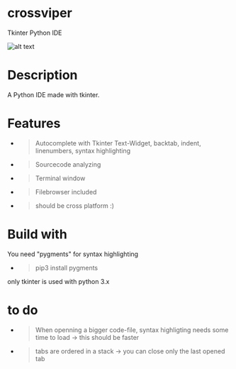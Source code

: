 # crossviper
Tkinter Python IDE

![alt text](https://github.com/morten1982/crossviper/blob/master/images/crossviper_git.png)

# Description
A Python IDE made with tkinter.


# Features
- > Autocomplete with Tkinter Text-Widget, backtab, indent, linenumbers, syntax highlighting
- > Sourcecode analyzing
- > Terminal window 
- > Filebrowser included

- > should be cross platform :)


# Build with
You need "pygments" for syntax highlighting
- > pip3 install pygments
 

only tkinter is used with python 3.x 
 
 # to do
 - > When openning a bigger code-file, syntax highligting needs some time to load -> this should be faster
 - > tabs are ordered in a stack -> you can close only the last opened tab
 
 
